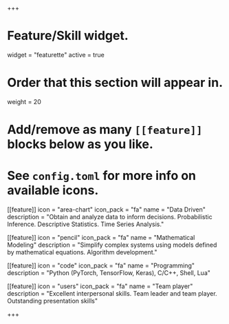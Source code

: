 +++
# Feature/Skill widget.
widget = "featurette"
active = true

# Order that this section will appear in.
weight = 20

# Add/remove as many `[[feature]]` blocks below as you like.
# See `config.toml` for more info on available icons.

[[feature]]
  icon = "area-chart"
  icon_pack = "fa"
  name = "Data Driven"
  description = "Obtain and analyze data to inform decisions. Probabilistic Inference. Descriptive Statistics. Time Series Analysis."

[[feature]]
  icon = "pencil"
  icon_pack = "fa"
  name = "Mathematical Modeling"
  description = "Simplify complex systems using models defined by mathematical equations. Algorithm development."

[[feature]]
  icon = "code"
  icon_pack = "fa"
  name = "Programming"
  description = "Python (PyTorch, TensorFlow, Keras), C/C++, Shell, Lua"

[[feature]]
  icon = "users"
  icon_pack = "fa"
  name = "Team player"
  description = "Excellent interpersonal skills. Team leader and team player. Outstanding presentation skills"

+++
